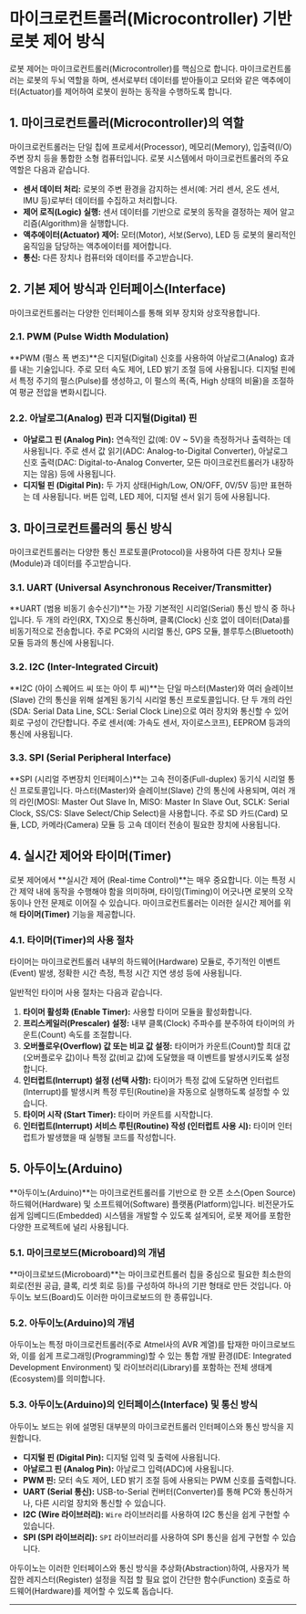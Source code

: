 # 마이크로컨트롤러(Microcontroller) 기반 로봇 제어 방식

로봇 제어는 마이크로컨트롤러(Microcontroller)를 핵심으로 합니다. 마이크로컨트롤러는 로봇의 두뇌 역할을 하며, 센서로부터 데이터를 받아들이고 모터와 같은 액추에이터(Actuator)를 제어하여 로봇이 원하는 동작을 수행하도록 합니다.

## 1. 마이크로컨트롤러(Microcontroller)의 역할

마이크로컨트롤러는 단일 칩에 프로세서(Processor), 메모리(Memory), 입출력(I/O) 주변 장치 등을 통합한 소형 컴퓨터입니다. 로봇 시스템에서 마이크로컨트롤러의 주요 역할은 다음과 같습니다.

* **센서 데이터 처리:** 로봇의 주변 환경을 감지하는 센서(예: 거리 센서, 온도 센서, IMU 등)로부터 데이터를 수집하고 처리합니다.
* **제어 로직(Logic) 실행:** 센서 데이터를 기반으로 로봇의 동작을 결정하는 제어 알고리즘(Algorithm)을 실행합니다.
* **액추에이터(Actuator) 제어:** 모터(Motor), 서보(Servo), LED 등 로봇의 물리적인 움직임을 담당하는 액추에이터를 제어합니다.
* **통신:** 다른 장치나 컴퓨터와 데이터를 주고받습니다.

## 2. 기본 제어 방식과 인터페이스(Interface)

마이크로컨트롤러는 다양한 인터페이스를 통해 외부 장치와 상호작용합니다.

### 2.1. PWM (Pulse Width Modulation)

**PWM (펄스 폭 변조)**은 디지털(Digital) 신호를 사용하여 아날로그(Analog) 효과를 내는 기술입니다. 주로 모터 속도 제어, LED 밝기 조절 등에 사용됩니다. 디지털 핀에서 특정 주기의 펄스(Pulse)를 생성하고, 이 펄스의 폭(즉, High 상태의 비율)을 조절하여 평균 전압을 변화시킵니다.

### 2.2. 아날로그(Analog) 핀과 디지털(Digital) 핀

* **아날로그 핀 (Analog Pin):** 연속적인 값(예: 0V ~ 5V)을 측정하거나 출력하는 데 사용됩니다. 주로 센서 값 읽기(ADC: Analog-to-Digital Converter), 아날로그 신호 출력(DAC: Digital-to-Analog Converter, 모든 마이크로컨트롤러가 내장하지는 않음) 등에 사용됩니다.
* **디지털 핀 (Digital Pin):** 두 가지 상태(High/Low, ON/OFF, 0V/5V 등)만 표현하는 데 사용됩니다. 버튼 입력, LED 제어, 디지털 센서 읽기 등에 사용됩니다.

## 3. 마이크로컨트롤러의 통신 방식

마이크로컨트롤러는 다양한 통신 프로토콜(Protocol)을 사용하여 다른 장치나 모듈(Module)과 데이터를 주고받습니다.

### 3.1. UART (Universal Asynchronous Receiver/Transmitter)

**UART (범용 비동기 송수신기)**는 가장 기본적인 시리얼(Serial) 통신 방식 중 하나입니다. 두 개의 라인(RX, TX)으로 통신하며, 클록(Clock) 신호 없이 데이터(Data)를 비동기적으로 전송합니다. 주로 PC와의 시리얼 통신, GPS 모듈, 블루투스(Bluetooth) 모듈 등과의 통신에 사용됩니다.

### 3.2. I2C (Inter-Integrated Circuit)

**I2C (아이 스퀘어드 씨 또는 아이 투 씨)**는 단일 마스터(Master)와 여러 슬레이브(Slave) 간의 통신을 위해 설계된 동기식 시리얼 통신 프로토콜입니다. 단 두 개의 라인(SDA: Serial Data Line, SCL: Serial Clock Line)으로 여러 장치와 통신할 수 있어 회로 구성이 간단합니다. 주로 센서(예: 가속도 센서, 자이로스코프), EEPROM 등과의 통신에 사용됩니다.

### 3.3. SPI (Serial Peripheral Interface)

**SPI (시리얼 주변장치 인터페이스)**는 고속 전이중(Full-duplex) 동기식 시리얼 통신 프로토콜입니다. 마스터(Master)와 슬레이브(Slave) 간의 통신에 사용되며, 여러 개의 라인(MOSI: Master Out Slave In, MISO: Master In Slave Out, SCLK: Serial Clock, SS/CS: Slave Select/Chip Select)을 사용합니다. 주로 SD 카드(Card) 모듈, LCD, 카메라(Camera) 모듈 등 고속 데이터 전송이 필요한 장치에 사용됩니다.

## 4. 실시간 제어와 타이머(Timer)

로봇 제어에서 **실시간 제어 (Real-time Control)**는 매우 중요합니다. 이는 특정 시간 제약 내에 동작을 수행해야 함을 의미하며, 타이밍(Timing)이 어긋나면 로봇의 오작동이나 안전 문제로 이어질 수 있습니다. 마이크로컨트롤러는 이러한 실시간 제어를 위해 **타이머(Timer)** 기능을 제공합니다.

### 4.1. 타이머(Timer)의 사용 절차

타이머는 마이크로컨트롤러 내부의 하드웨어(Hardware) 모듈로, 주기적인 이벤트(Event) 발생, 정확한 시간 측정, 특정 시간 지연 생성 등에 사용됩니다.

일반적인 타이머 사용 절차는 다음과 같습니다.

1.  **타이머 활성화 (Enable Timer):** 사용할 타이머 모듈을 활성화합니다.
2.  **프리스케일러(Prescaler) 설정:** 내부 클록(Clock) 주파수를 분주하여 타이머의 카운트(Count) 속도를 조절합니다.
3.  **오버플로우(Overflow) 값 또는 비교 값 설정:** 타이머가 카운트(Count)할 최대 값(오버플로우 값)이나 특정 값(비교 값)에 도달했을 때 이벤트를 발생시키도록 설정합니다.
4.  **인터럽트(Interrupt) 설정 (선택 사항):** 타이머가 특정 값에 도달하면 인터럽트(Interrupt)를 발생시켜 특정 루틴(Routine)을 자동으로 실행하도록 설정할 수 있습니다.
5.  **타이머 시작 (Start Timer):** 타이머 카운트를 시작합니다.
6.  **인터럽트(Interrupt) 서비스 루틴(Routine) 작성 (인터럽트 사용 시):** 타이머 인터럽트가 발생했을 때 실행될 코드를 작성합니다.

## 5. 아두이노(Arduino)

**아두이노(Arduino)**는 마이크로컨트롤러를 기반으로 한 오픈 소스(Open Source) 하드웨어(Hardware) 및 소프트웨어(Software) 플랫폼(Platform)입니다. 비전문가도 쉽게 임베디드(Embedded) 시스템을 개발할 수 있도록 설계되어, 로봇 제어를 포함한 다양한 프로젝트에 널리 사용됩니다.

### 5.1. 마이크로보드(Microboard)의 개념

**마이크로보드(Microboard)**는 마이크로컨트롤러 칩을 중심으로 필요한 최소한의 회로(전원 공급, 클록, 리셋 회로 등)를 구성하여 하나의 기판 형태로 만든 것입니다. 아두이노 보드(Board)도 이러한 마이크로보드의 한 종류입니다.

### 5.2. 아두이노(Arduino)의 개념

아두이노는 특정 마이크로컨트롤러(주로 Atmel사의 AVR 계열)를 탑재한 마이크로보드와, 이를 쉽게 프로그래밍(Programming)할 수 있는 통합 개발 환경(IDE: Integrated Development Environment) 및 라이브러리(Library)를 포함하는 전체 생태계(Ecosystem)를 의미합니다.

### 5.3. 아두이노(Arduino)의 인터페이스(Interface) 및 통신 방식

아두이노 보드는 위에 설명된 대부분의 마이크로컨트롤러 인터페이스와 통신 방식을 지원합니다.

* **디지털 핀 (Digital Pin):** 디지털 입력 및 출력에 사용됩니다.
* **아날로그 핀 (Analog Pin):** 아날로그 입력(ADC)에 사용됩니다.
* **PWM 핀:** 모터 속도 제어, LED 밝기 조절 등에 사용되는 PWM 신호를 출력합니다.
* **UART (Serial 통신):** USB-to-Serial 컨버터(Converter)를 통해 PC와 통신하거나, 다른 시리얼 장치와 통신할 수 있습니다.
* **I2C (Wire 라이브러리):** `Wire` 라이브러리를 사용하여 I2C 통신을 쉽게 구현할 수 있습니다.
* **SPI (SPI 라이브러리):** `SPI` 라이브러리를 사용하여 SPI 통신을 쉽게 구현할 수 있습니다.

아두이노는 이러한 인터페이스와 통신 방식을 추상화(Abstraction)하여, 사용자가 복잡한 레지스터(Register) 설정을 직접 할 필요 없이 간단한 함수(Function) 호출로 하드웨어(Hardware)를 제어할 수 있도록 돕습니다.

---